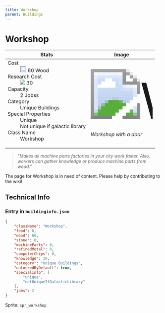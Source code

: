 ```yaml
---
title: Workshop
parent: Buildings
---
```

# Workshop

[//]: # (Pre-generated content)
<table><thead><tr><th>Stats</th><th>Image</th></tr></thead><tbody><tr><td><dl><dt>Cost</dt><dd><div class="resource-icon"><img style="object-position: -637px -751px;" src="https://tfe2-wiki.github.io/assets/sprites.png"></div> 60 Wood</dd><dt>Research Cost</dt><dd><img style="object-position: -268px -522px;" src="https://tfe2-wiki.github.io/assets/sprites.png"> 30</dd><dt>Capacity</dt><dd>2 Jobss</dd><dt>Category</dt><dd>Unique Buildings</dd><dt>Special Properties</dt><dd>Unique<br>Not unique if galactic library</dd><dt>Class Name</dt><dd>Workshop</dd></dl></td><td><style>.building-image {width: 200px;height: 200px;overflow: hidden;position: relative;}.building-image img {image-rendering: pixelated;object-fit: none;transform: scale(10);transform-origin: left top;position: absolute;left: 0;top: 0;}.resource-image {width: 200px;height: 200px;overflow: hidden;position: relative;}.resource-image img {image-rendering: pixelated;object-fit: none;transform: scale(20);transform-origin: left top;position: absolute;left: 0;top: 0;}.building-icon {width: 20px;height: 20px;overflow: hidden;position: relative;display: inline-block;}.building-icon img {image-rendering: pixelated;object-fit: none;transform: scale(1);transform-origin: left top;position: absolute;left: 0;top: 0;}.resource-icon {width: 20px;height: 20px;overflow: hidden;position: relative;display: inline-block;}.resource-icon img {image-rendering: pixelated;object-fit: none;transform: scale(2);transform-origin: left top;position: absolute;left: 0;top: 0;}</style><div class="building-image"><img style="object-position: -390px -1008px;" src="https://tfe2-wiki.github.io/assets/sprites.png" alt="Workshop Back"><img style="object-position: -368px -1008px;" src="https://tfe2-wiki.github.io/assets/sprites.png" alt="Workshop"></div><i>Workshop with a door</i></td></tr></tbody></table><blockquote><i>"Makes all machine parts factories in your city work faster. Also, workers can gather knowledge or produce machine parts from wood."</i></blockquote>

The page for Workshop is in need of content. Please help by contributing to the wiki!

## Technical Info
### Entry in `buildinginfo.json`

```json
{
    "className": "Workshop",
    "food": 0,
    "wood": 60,
    "stone": 0,
    "machineParts": 0,
    "refinedMetal": 0,
    "computerChips": 0,
    "knowledge": 30,
    "category": "Unique Buildings",
    "unlockedByDefault": true,
    "specialInfo": [
        "unique",
        "notUniqueIfGalacticLibrary"
    ],
    "jobs": 2
}
```

Sprite: `spr_workshop`

